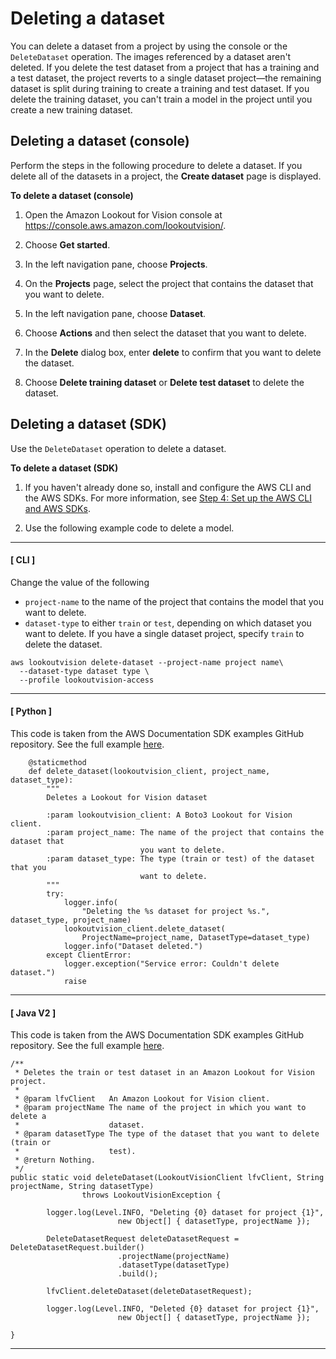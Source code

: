 # Deleting a dataset<a name="delete-dataset"></a>

You can delete a dataset from a project by using the console or the `DeleteDataset` operation\. The images referenced by a dataset aren't deleted\. If you delete the test dataset from a project that has a training and a test dataset, the project reverts to a single dataset project—the remaining dataset is split during training to create a training and test dataset\. If you delete the training dataset, you can't train a model in the project until you create a new training dataset\.

## Deleting a dataset \(console\)<a name="view-datasets-console"></a>

Perform the steps in the following procedure to delete a dataset\. If you delete all of the datasets in a project, the **Create dataset** page is displayed\.

**To delete a dataset \(console\)**

1. Open the Amazon Lookout for Vision console at [ https://console\.aws\.amazon\.com/lookoutvision/]( https://console.aws.amazon.com/lookoutvision/)\.

1. Choose **Get started**\. 

1. In the left navigation pane, choose **Projects**\. 

1. On the **Projects** page, select the project that contains the dataset that you want to delete\.

1. In the left navigation pane, choose **Dataset**\.

1. Choose **Actions** and then select the dataset that you want to delete\. 

1. In the **Delete** dialog box, enter **delete** to confirm that you want to delete the dataset\.

1. Choose **Delete training dataset** or **Delete test dataset** to delete the dataset\. 

## Deleting a dataset \(SDK\)<a name="delete-dataset-sdk"></a>

Use the `DeleteDataset` operation to delete a dataset\.

**To delete a dataset \(SDK\)**

1. If you haven't already done so, install and configure the AWS CLI and the AWS SDKs\. For more information, see [Step 4: Set up the AWS CLI and AWS SDKs](su-awscli-sdk.md)\.

1. Use the following example code to delete a model\.

------
#### [ CLI ]

   Change the value of the following
   + `project-name` to the name of the project that contains the model that you want to delete\.
   + `dataset-type` to either `train` or `test`, depending on which dataset you want to delete\. If you have a single dataset project, specify `train` to delete the dataset\.

   ```
   aws lookoutvision delete-dataset --project-name project name\
     --dataset-type dataset type \
     --profile lookoutvision-access
   ```

------
#### [ Python ]

   This code is taken from the AWS Documentation SDK examples GitHub repository\. See the full example [here](https://github.com/awsdocs/aws-doc-sdk-examples/blob/main/python/example_code/lookoutvision/train_host.py)\. 

   ```
       @staticmethod
       def delete_dataset(lookoutvision_client, project_name, dataset_type):
           """
           Deletes a Lookout for Vision dataset
   
           :param lookoutvision_client: A Boto3 Lookout for Vision client.
           :param project_name: The name of the project that contains the dataset that
                                you want to delete.
           :param dataset_type: The type (train or test) of the dataset that you
                                want to delete.
           """
           try:
               logger.info(
                   "Deleting the %s dataset for project %s.", dataset_type, project_name)
               lookoutvision_client.delete_dataset(
                   ProjectName=project_name, DatasetType=dataset_type)
               logger.info("Dataset deleted.")
           except ClientError:
               logger.exception("Service error: Couldn't delete dataset.")
               raise
   ```

------
#### [ Java V2 ]

   This code is taken from the AWS Documentation SDK examples GitHub repository\. See the full example [here](https://github.com/awsdocs/aws-doc-sdk-examples/blob/main/javav2/example_code/lookoutvision/src/main/java/com/example/lookoutvision/DeleteDataset.java)\. 

   ```
   /**
    * Deletes the train or test dataset in an Amazon Lookout for Vision project.
    * 
    * @param lfvClient   An Amazon Lookout for Vision client.
    * @param projectName The name of the project in which you want to delete a
    *                    dataset.
    * @param datasetType The type of the dataset that you want to delete (train or
    *                    test).
    * @return Nothing.
    */
   public static void deleteDataset(LookoutVisionClient lfvClient, String projectName, String datasetType)
                   throws LookoutVisionException {
   
           logger.log(Level.INFO, "Deleting {0} dataset for project {1}",
                           new Object[] { datasetType, projectName });
   
           DeleteDatasetRequest deleteDatasetRequest = DeleteDatasetRequest.builder()
                           .projectName(projectName)
                           .datasetType(datasetType)
                           .build();
   
           lfvClient.deleteDataset(deleteDatasetRequest);
   
           logger.log(Level.INFO, "Deleted {0} dataset for project {1}",
                           new Object[] { datasetType, projectName });
   
   }
   ```

------